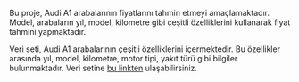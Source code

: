 Bu proje, Audi A1 arabalarının fiyatlarını tahmin etmeyi amaçlamaktadır. Model, arabaların yıl, model, kilometre gibi çeşitli özelliklerini kullanarak fiyat tahmini yapmaktadır.

Veri seti, Audi A1 arabalarının çeşitli özelliklerini içermektedir. Bu özellikler arasında yıl, model, kilometre, motor tipi, yakıt türü gibi bilgiler bulunmaktadır. Veri setine [bu linkten](https://www.kaggle.com/datasets/jacklacey/audi-a1-listings) ulaşabilirsiniz.
